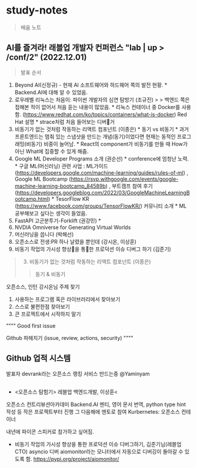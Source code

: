 # **study-notes**
> 배움 노트

## AI를 즐겨라! 래블업 개발자 컨퍼런스 "lab | up > /conf/2" (2022.12.01)

> 발표 순서
  1. Beyond AI(신정규)
    - 현재 AI 소프트웨어와 하드웨어 쪽의 발전 현황.
    * Backend.AI에 대해 알 수 있었음.
  2. 로우레벨 리눅스는 처음이: 파이썬 개발자의 심연 탐방기 (조규진)
    > > 백엔드 쪽은 접해본 적이 없어서 처음 듣는 내용이 많았음.
    * 리눅스 컨테이너 중 Docker를 사용함. (https://www.redhat.com/ko/topics/containers/what-is-docker) Red Hat 설명
    * strace처럼 처음 들어보는 디버거
  3. 비동기가 없는 것처럼 작동하는 리액트 컴포넌트 (이종은)
    * 동기 vs 비동기
    * 과거 프론트엔드는 멈춰 있는 스냅샷을 만드는 개념(동기)이었다면 현재는 동적인 프로그래밍(비동기) 비중이 늘어남.
    * React의 component가 비동기를 만들 때 How가 아닌 What에 집중할 수 있게 해줌.
  4. Google ML Developer Programs 소개 (권순선)
    * conference에 엄청난 노력.
    * 구글 ML(머신러닝) 관련 사업 : ML가이드(https://developers.google.com/machine-learning/guides/rules-of-ml) , Google ML Bootcamp (https://rsvp.withgoogle.com/events/google-machine-learning-bootcamp_84589b) ,
    부트캠프 참여 후기(https://developers.googleblog.com/2022/03/GoogleMachineLearningBootcamp.html)
    * TesorFlow KR (https://www.facebook.com/groups/TensorFlowKR/) 커뮤니티 소개
    * ML 공부해보고 싶다는 생각이 들었음.
  5. FastAPI 고군분투기-Forklift (권강민)
    *
  6. NVDIA Omniverse for Generating Virtual Worlds
  7. 머신러닝을 씁니다 (박해선)
  8. 오픈소스로 전생:PR 하나 날렸을 뿐인데 (강시온, 이상훈)
  9. 비동기 작업의 가시성 향상을 통한 프로덕션 이슈 디버그 하기 (김준기)


> 3. 비동기가 없는 것처럼 작동하는 리액트 컴포넌트 (이종은)
> > 동기 & 비동기

오픈소스, 인턴 강시온님
주제 찾기
1. 사용하는 프로그램 혹은 라이브러리에서 찾아보기
2. 스스로 불편한점 찾아보기
3. 큰 프로젝트에서 시작하지 말기

""""
Good first issue

Github 파헤치기
(issue, review, actions, security)
""""

## Github 업적 시스템
발표자 devrank라는 오픈소스 랭킹 서비스 만드는중
@Yaminyam

##

* <오픈소스 탐험기> 레블업 백엔드개발, 이상훈<

오픈소스 컨트리뷰션아카데미
Backend.AI 멘티, 영어 문서 번역, python type hint 작성 등 작은 프로젝트부터 진행
그 다음해에 멘토로 참여
Kurbernetes: 오픈소스 컨테이너

내년에 파이콘 스피커로 참가하고 싶어짐.

* 비동기 작업의 가시성 향상을 통한 프로덕션 이슈 디버그하기, 김준기님(레블업 CTO)
asyncio 디버
aiomonitor라는 모니터에서 자동으로 디버깅이 돌아갈 수 있도록 함.
https://pypi.org/project/aiomonitor/
